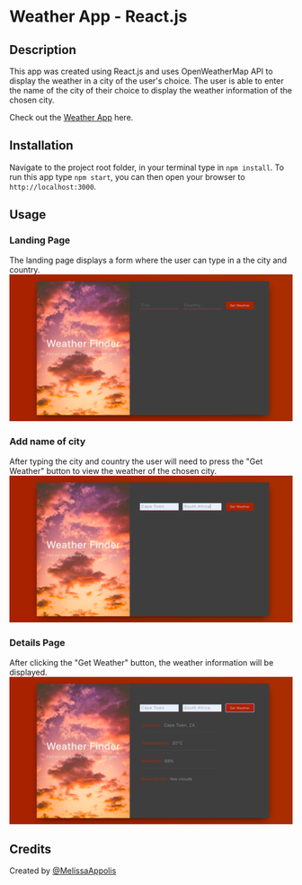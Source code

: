 # Weather App - React.js

## Description
This app was created using React.js and uses OpenWeatherMap API to display the weather in a city of the user's choice. The user is able to enter the name of the city of their choice to display the weather information of the chosen city.

Check out the [Weather App](https://weather-app-eight-ecru.vercel.app) here.

## Installation

Navigate to the project root folder, in your terminal type in `npm install`.
To run this app type `npm start`, you can then open your browser to `http://localhost:3000`.

## Usage
### Landing Page
The landing page displays a form where the user can type in a the city and country.
![Landing Page Image](Screenshots/screenshot1.png)

###  Add name of city
After typing the city and country the user will need to press the "Get Weather" button to view the weather of the chosen city.
![Add city Image](Screenshots/screenshot2.png)

###  Details Page
After clicking the "Get Weather" button, the weather information will be displayed. 
![Details Page Image](Screenshots/screenshot3.png)

## Credits
Created by [@MelissaAppolis](https://github.com/MelissaAppolis)